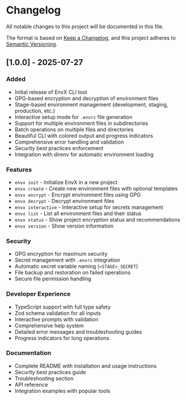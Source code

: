 # Changelog

All notable changes to this project will be documented in this file.

The format is based on [Keep a Changelog](https://keepachangelog.com/en/1.0.0/),
and this project adheres to [Semantic Versioning](https://semver.org/spec/v2.0.0.html).

## [1.0.0] - 2025-07-27

### Added

- Initial release of EnvX CLI tool
- GPG-based encryption and decryption of environment files
- Stage-based environment management (development, staging, production, etc.)
- Interactive setup mode for `.envrc` file generation
- Support for multiple environment files in subdirectories
- Batch operations on multiple files and directories
- Beautiful CLI with colored output and progress indicators
- Comprehensive error handling and validation
- Security best practices enforcement
- Integration with direnv for automatic environment loading

### Features

- `envx init` - Initialize EnvX in a new project
- `envx create` - Create new environment files with optional templates
- `envx encrypt` - Encrypt environment files using GPG
- `envx decrypt` - Decrypt environment files
- `envx interactive` - Interactive setup for secrets management
- `envx list` - List all environment files and their status
- `envx status` - Show project encryption status and recommendations
- `envx version` - Show version information

### Security

- GPG encryption for maximum security
- Secret management with `.envrc` integration
- Automatic secret variable naming (`<STAGE>_SECRET`)
- File backup and restoration on failed operations
- Secure file permission handling

### Developer Experience

- TypeScript support with full type safety
- Zod schema validation for all inputs
- Interactive prompts with validation
- Comprehensive help system
- Detailed error messages and troubleshooting guides
- Progress indicators for long operations

### Documentation

- Complete README with installation and usage instructions
- Security best practices guide
- Troubleshooting section
- API reference
- Integration examples with popular tools
